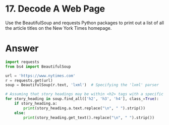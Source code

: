 # 17. Decode A Web Page

Use the BeautifulSoup and requests Python packages to print out a list of all the article titles on the New York Times homepage.   

# Answer

```python
import requests
from bs4 import BeautifulSoup

url = 'https://www.nytimes.com'
r = requests.get(url)
soup = BeautifulSoup(r.text, 'lxml')  # Specifying the 'lxml' parser

# Assuming that story headings may be within <h2> tags with a specific class
for story_heading in soup.find_all(['h2', 'h3', 'h4'], class_=True):
    if story_heading.a:
        print(story_heading.a.text.replace("\n", " ").strip())
    else:
        print(story_heading.get_text().replace("\n", " ").strip())
```
